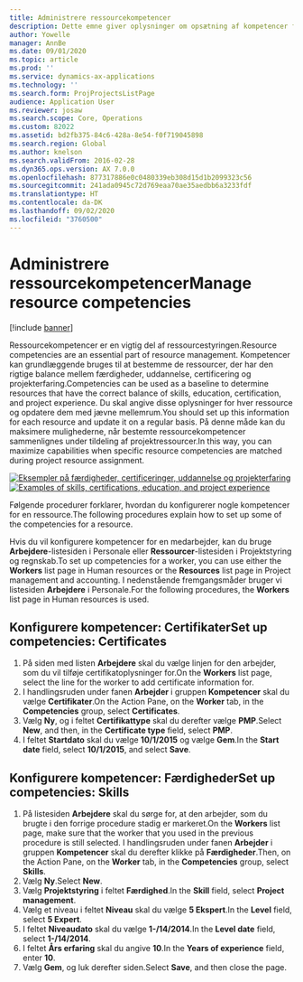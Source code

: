 ```yaml
---
title: Administrere ressourcekompetencer
description: Dette emne giver oplysninger om opsætning af kompetencer for projektressourcer.
author: Yowelle
manager: AnnBe
ms.date: 09/01/2020
ms.topic: article
ms.prod: ''
ms.service: dynamics-ax-applications
ms.technology: ''
ms.search.form: ProjProjectsListPage
audience: Application User
ms.reviewer: josaw
ms.search.scope: Core, Operations
ms.custom: 82022
ms.assetid: bd2fb375-84c6-428a-8e54-f0f719045898
ms.search.region: Global
ms.author: knelson
ms.search.validFrom: 2016-02-28
ms.dyn365.ops.version: AX 7.0.0
ms.openlocfilehash: 877317886e0c0480339eb308d15d1b2099323c56
ms.sourcegitcommit: 241ada0945c72d769eaa70ae35aedbb6a3233fdf
ms.translationtype: HT
ms.contentlocale: da-DK
ms.lasthandoff: 09/02/2020
ms.locfileid: "3760500"
---
```

# <a name="manage-resource-competencies"></a><span data-ttu-id="f6b02-103">Administrere ressourcekompetencer</span><span class="sxs-lookup"><span data-stu-id="f6b02-103">Manage resource competencies</span></span>

[!include [banner](../includes/banner.md)]

<span data-ttu-id="f6b02-104">Ressourcekompetencer er en vigtig del af ressourcestyringen.</span><span class="sxs-lookup"><span data-stu-id="f6b02-104">Resource competencies are an essential part of resource management.</span></span> <span data-ttu-id="f6b02-105">Kompetencer kan grundlæggende bruges til at bestemme de ressourcer, der har den rigtige balance mellem færdigheder, uddannelse, certificering og projekterfaring.</span><span class="sxs-lookup"><span data-stu-id="f6b02-105">Competencies can be used as a baseline to determine resources that have the correct balance of skills, education, certification, and project experience.</span></span> <span data-ttu-id="f6b02-106">Du skal angive disse oplysninger for hver ressource og opdatere dem med jævne mellemrum.</span><span class="sxs-lookup"><span data-stu-id="f6b02-106">You should set up this information for each resource and update it on a regular basis.</span></span> <span data-ttu-id="f6b02-107">På denne måde kan du maksimere mulighederne, når bestemte ressourcekompetencer sammenlignes under tildeling af projektressourcer.</span><span class="sxs-lookup"><span data-stu-id="f6b02-107">In this way, you can maximize capabilities when specific resource competencies are matched during project resource assignment.</span></span>

<span data-ttu-id="f6b02-108">[![Eksempler på færdigheder, certificeringer, uddannelse og projekterfaring](./media/projectresourcing06-1024x383.jpg)](./media/projectresourcing06.jpg)</span><span class="sxs-lookup"><span data-stu-id="f6b02-108">[![Examples of skills, certifications, education, and project experience](./media/projectresourcing06-1024x383.jpg)](./media/projectresourcing06.jpg)</span></span>

<span data-ttu-id="f6b02-109">Følgende procedurer forklarer, hvordan du konfigurerer nogle kompetencer for en ressource.</span><span class="sxs-lookup"><span data-stu-id="f6b02-109">The following procedures explain how to set up some of the competencies for a resource.</span></span>

<span data-ttu-id="f6b02-110">Hvis du vil konfigurere kompetencer for en medarbejder, kan du bruge **Arbejdere**-listesiden i Personale eller **Ressourcer**-listesiden i Projektstyring og regnskab.</span><span class="sxs-lookup"><span data-stu-id="f6b02-110">To set up competencies for a worker, you can use either the **Workers** list page in Human resources or the **Resources** list page in Project management and accounting.</span></span> <span data-ttu-id="f6b02-111">I nedenstående fremgangsmåder bruger vi listesiden **Arbejdere** i Personale.</span><span class="sxs-lookup"><span data-stu-id="f6b02-111">For the following procedures, the **Workers** list page in Human resources is used.</span></span>

## <a name="set-up-competencies-certificates"></a><span data-ttu-id="f6b02-112">Konfigurere kompetencer: Certifikater</span><span class="sxs-lookup"><span data-stu-id="f6b02-112">Set up competencies: Certificates</span></span>

1. <span data-ttu-id="f6b02-113">På siden med listen **Arbejdere** skal du vælge linjen for den arbejder, som du vil tilføje certifikatoplysninger for.</span><span class="sxs-lookup"><span data-stu-id="f6b02-113">On the **Workers** list page, select the line for the worker to add certificate information for.</span></span>
2. <span data-ttu-id="f6b02-114">I handlingsruden under fanen **Arbejder** i gruppen **Kompetencer** skal du vælge **Certifikater**.</span><span class="sxs-lookup"><span data-stu-id="f6b02-114">On the Action Pane, on the **Worker** tab, in the **Competencies** group, select **Certificates**.</span></span>
3. <span data-ttu-id="f6b02-115">Vælg **Ny**, og i feltet **Certifikattype** skal du derefter vælge **PMP**.</span><span class="sxs-lookup"><span data-stu-id="f6b02-115">Select **New**, and then, in the **Certificate type** field, select **PMP**.</span></span>
4. <span data-ttu-id="f6b02-116">I feltet **Startdato** skal du vælge **10/1/2015** og vælge **Gem**.</span><span class="sxs-lookup"><span data-stu-id="f6b02-116">In the **Start date** field, select **10/1/2015**, and select **Save**.</span></span>

## <a name="set-up-competencies-skills"></a><span data-ttu-id="f6b02-117">Konfigurere kompetencer: Færdigheder</span><span class="sxs-lookup"><span data-stu-id="f6b02-117">Set up competencies: Skills</span></span>

1. <span data-ttu-id="f6b02-118">På listesiden **Arbejdere** skal du sørge for, at den arbejder, som du brugte i den forrige procedure stadig er markeret.</span><span class="sxs-lookup"><span data-stu-id="f6b02-118">On the **Workers** list page, make sure that the worker that you used in the previous procedure is still selected.</span></span> <span data-ttu-id="f6b02-119">I handlingsruden under fanen **Arbejder** i gruppen **Kompetencer** skal du derefter klikke på **Færdigheder**.</span><span class="sxs-lookup"><span data-stu-id="f6b02-119">Then, on the Action Pane, on the **Worker** tab, in the **Competencies** group, select **Skills**.</span></span>
2. <span data-ttu-id="f6b02-120">Vælg **Ny**.</span><span class="sxs-lookup"><span data-stu-id="f6b02-120">Select **New**.</span></span>
3. <span data-ttu-id="f6b02-121">Vælg **Projektstyring** i feltet **Færdighed**.</span><span class="sxs-lookup"><span data-stu-id="f6b02-121">In the **Skill** field, select **Project management**.</span></span>
4. <span data-ttu-id="f6b02-122">Vælg et niveau i feltet **Niveau** skal du vælge **5 Ekspert**.</span><span class="sxs-lookup"><span data-stu-id="f6b02-122">In the **Level** field, select **5 Expert**.</span></span>
5. <span data-ttu-id="f6b02-123">I feltet **Niveaudato** skal du vælge **1-/14/2014**.</span><span class="sxs-lookup"><span data-stu-id="f6b02-123">In the **Level date** field, select **1-/14/2014**.</span></span>
6. <span data-ttu-id="f6b02-124">I feltet **Års erfaring** skal du angive **10**.</span><span class="sxs-lookup"><span data-stu-id="f6b02-124">In the **Years of experience** field, enter **10**.</span></span>
7. <span data-ttu-id="f6b02-125">Vælg **Gem**, og luk derefter siden.</span><span class="sxs-lookup"><span data-stu-id="f6b02-125">Select **Save**, and then close the page.</span></span>
